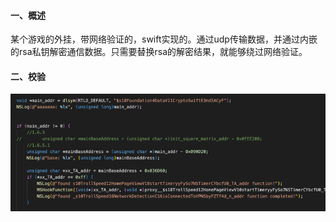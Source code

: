 #### 一、概述
某个游戏的外挂，带网络验证的，swift实现的。通过udp传输数据，并通过内嵌的rsa私钥解密通信数据。只需要替换rsa的解密结果，就能够绕过网络验证。

#### 二、校验
![public/img_4.png](public/img_4.png)